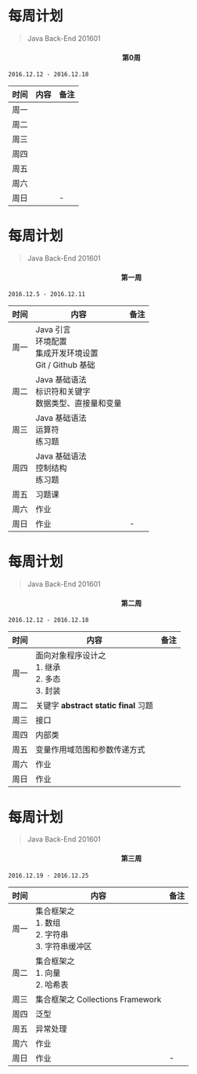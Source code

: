 # 每周计划

> Java Back-End 201601

####  <center>第0周</center>

`2016.12.12 - 2016.12.18`

|时间|内容|备注|
|-:|-|:-|
|周一|||
|周二|||
|周三|||
|周四|||
|周五|||
|周六|||
|周日||-|

<div style="page-break-after: always;"></div>

# 每周计划

> Java Back-End 201601

####  <center>第一周</center>

`2016.12.5 - 2016.12.11`

|时间|内容|备注|
|-:|-|:-|
|周一|Java 引言<br>环境配置<br>集成开发环境设置<br>Git / Github 基础||
|周二|Java 基础语法<br>标识符和关键字<br>数据类型、直接量和变量<br>||
|周三|Java 基础语法<br>运算符<br>练习题||
|周四|Java 基础语法<br>控制结构<br>练习题||
|周五|习题课||
|周六|作业||
|周日|作业|-|

<div style="page-break-after: always;"></div>

# 每周计划

> Java Back-End 201601

#### <center>第二周</center>

`2016.12.12 - 2016.12.18`

|时间|内容|备注|
|-:|-|:-|
|周一|面向对象程序设计之<br>1. 继承<br>2. 多态<br>3. 封装||
|周二|关键字 **abstract** **static** **final** 习题||
|周三|接口||
|周四|内部类||
|周五|变量作用域范围和参数传递方式||
|周六|作业||
|周日|作业||

<div style="page-break-after: always;"></div>

# 每周计划

> Java Back-End 201601

####  <center>第三周</center>

`2016.12.19 - 2016.12.25`

|时间|内容|备注|
|-:|-|:-|
|周一|集合框架之<br>1. 数组<br>2. 字符串<br>3. 字符串缓冲区||
|周二|集合框架之<br>1. 向量<br>2. 哈希表||
|周三|集合框架之 Collections Framework||
|周四|泛型||
|周五|异常处理||
|周六|作业||
|周日|作业|-|

<div style="page-break-after: always;"></div>



